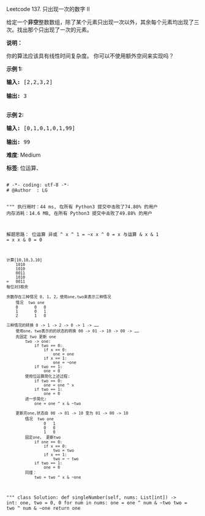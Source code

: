 Leetcode 137. 只出现一次的数字 II
<p>给定一个<strong>非空</strong>整数数组，除了某个元素只出现一次以外，其余每个元素均出现了三次。找出那个只出现了一次的元素。</p>


<p><strong>说明：</strong></p>



<p>你的算法应该具有线性时间复杂度。 你可以不使用额外空间来实现吗？</p>



<p><strong>示例 1:</strong></p>



<pre><strong>输入:</strong> [2,2,3,2]

<strong>输出:</strong> 3

</pre>



<p><strong>示例&nbsp;2:</strong></p>



<pre><strong>输入:</strong> [0,1,0,1,0,1,99]

<strong>输出:</strong> 99</pre>





 **难度**: Medium



 **标签**: 位运算、 





<div class="hcb_wrap">
<pre class="prism undefined-numbers lang-python" data-lang="Python"><code>
# -*- coding: utf-8 -*-
# @Author  : LG

"""
执行用时：44 ms, 在所有 Python3 提交中击败了74.80% 的用户
内存消耗：14.6 MB, 在所有 Python3 提交中击败了49.88% 的用户

解题思路：
    位运算
        异或 ^
            x ^ 1 = ~x
            x ^ 0 = x
        与运算 &
            x & 1 = x
            x & 0 = 0

    计算[10,10,3,10]
        1010
        1010
        0011
        1010
    =   0011
    每位对3取余

    余数存在三种情况 0, 1, 2，使用one,two来表示三种情况
        情况  two one
        0       0   0
        1       0   1
        2       1   0

    三种情况的转换 0 -> 1 -> 2 -> 0 -> 1 -> ……
        使用one，two表示的的状态的转换 00 -> 01 -> 10 -> 00 -> ……
        先固定 two 更新 one
            two -> one:
                if two == 0:
                    if x == 0:
                        one = one
                    if x == 1:
                        one = ~one
                if two == 1:
                    one = 0
            使用位运算简化上述过程:
                if two == 0:
                    one = one ^ x
                if two == 1:
                    one = 0
            进一步简化:
                one = one ^ x & ~two

        更新完one,状态由 00 -> 01 -> 10 变为 01 -> 00 -> 10
            情况  two one
                    0   1
                    0   0
                    1   0
            固定one， 更新two
                if one == 0:
                    if x == 0:
                        two = two
                    if x == 1:
                        two = ~ two
                if two == 1:
                    one = 0
            同理：
                two = two ^ x & ~one



"""
class Solution:
    def singleNumber(self, nums: List[int]) -> int:
        one, two = 0, 0
        for num in nums:
            one = one ^ num & ~two
            two = two ^ num & ~one
        return one
</code></pre></div>
